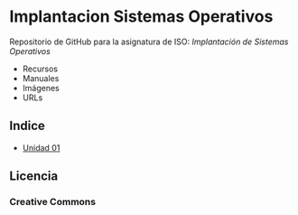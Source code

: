 # Implantacion Sistemas Operativos

Repositorio de GitHub para la asignatura de ISO: *Implantación de Sistemas Operativos*

* Recursos
* Manuales
* Imágenes
* URLs

## Indice ##
* [Unidad 01](https://github.com/aberlanas/ImplantacionSistemasOperativos/blob/master/Unidad_01/Readme.md)

## Licencia
### Creative Commons 
